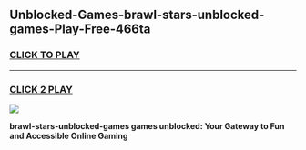 
## Unblocked-Games-brawl-stars-unblocked-games-Play-Free-466ta
<h3>
<a href="https://premium76.site?title=brawl-stars-unblocked-games&ref=18A">CLICK TO PLAY</a></h3>
<hr>

<h3>
<a href="https://premium76.site?title=brawl-stars-unblocked-games&ref=18A">CLICK 2 PLAY</a>
  
</h3>

<a href="https://premium76.site?title=brawl-stars-unblocked-games&ref=18A"><img src="https://clearcache.store/games.png"></a>


**brawl-stars-unblocked-games games unblocked: Your Gateway to Fun and Accessible Online Gaming**
